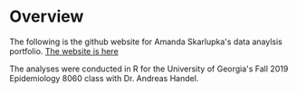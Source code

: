 # Overview

The following is the github website for Amanda Skarlupka's data anaylsis portfolio. 
[The website is here](https://epid8060fall2019.github.io/AmandaSkarlupka-DataAnalysis/)

The analyses were conducted in R for the University of Georgia's Fall 2019 Epidemiology 8060 class with Dr. Andreas Handel. 
